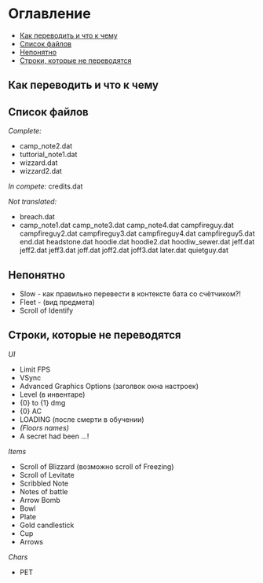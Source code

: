 # Оглавление
* [Как переводить и что к чему]()
* [Список файлов]()
* [Непонятно]()
* [Строки, которые не переводятся]()

## Как переводить и что к чему

## Список файлов
*Complete:*
* camp_note2.dat
* tuttorial_note1.dat
* wizzard.dat
* wizzard2.dat

*In compete:*
credits.dat

*Not translated:*
* breach.dat
* camp_note1.dat
camp_note3.dat
camp_note4.dat
campfireguy.dat
campfireguy2.dat
campfireguy3.dat
campfireguy4.dat
campfireguy5.dat
end.dat
headstone.dat
hoodie.dat
hoodie2.dat
hoodiw_sewer.dat
jeff.dat
jeff2.dat
jeff3.dat
joff.dat
joff2.dat
joff3.dat
later.dat
quietguy.dat

## Непонятно
* Slow - как правильно перевести в контексте бата со счётчиком?!
* Fleet - (вид предмета)
* Scroll of Identify


## Строки, которые не переводятся
*UI*
* Limit FPS
* VSync
* Advanced Graphics Options (заголвок окна настроек)
* Level (в инвентаре)
* {0} to {1} dmg
* {0} AC
* LOADING (после смерти в обучении)
* _(Floors names)_
* A secret had been ...!

*Items*
* Scroll of Blizzard (возможно scroll of Freezing)
* Scroll of Levitate
* Scribbled Note
* Notes of battle
* Arrow Bomb
* Bowl
* Plate
* Gold candlestick
* Cup
* Arrows

*Chars*
* PET
